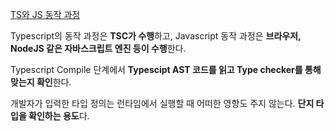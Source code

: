 

[TS와 JS 동작 과정](https://velog.velcdn.com/images%2Fggob_2%2Fpost%2Fbe680c2c-123b-473a-9cf0-4906ca18fb58%2FTSC.png)

Typescript의 동작 과정은 **TSC가 수행**하고, Javascript 동작 과정은 **브라우저, NodeJS 같은 자바스크립트 엔진 등이 수행**한다.

Typescript Compile 단계에서 **Typescipt AST 코드를 읽고 Type checker를 통해 맞는지 확인**한다. 

개발자가 입력한 타입 정의는 런타임에서 실행할 때 어떠한 영향도 주지 않는다. **단지 타입을 확인하는 용도**다.
